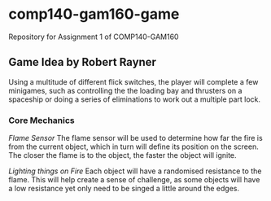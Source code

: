 # comp140-gam160-game
Repository for Assignment 1 of COMP140-GAM160

## Game Idea by Robert Rayner
Using a multitude of different flick switches, the player will complete a few minigames, such as controlling the the loading bay and thrusters on a spaceship or doing a series of eliminations to work out a multiple part lock.
### Core Mechanics

_Flame Sensor_
The flame sensor will be used to determine how far the fire is from the current object, which in turn will define its position on the screen. The closer the flame is to the object, the faster the object will ignite.

_Lighting things on Fire_
Each object will have a randomised resistance to the flame. This will help create a sense of challenge, as some objects will have a low resistance yet only need to be singed a little around the edges.
